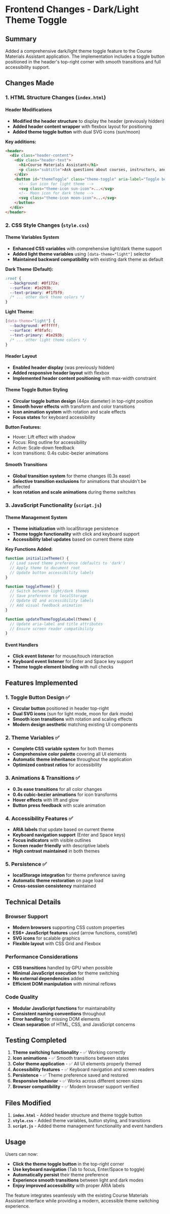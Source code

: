 # Frontend Changes - Dark/Light Theme Toggle

## Summary
Added a comprehensive dark/light theme toggle feature to the Course Materials Assistant application. The implementation includes a toggle button positioned in the header's top-right corner with smooth transitions and full accessibility support.

## Changes Made

### 1. HTML Structure Changes (`index.html`)

#### Header Modifications
- **Modified the header structure** to display the header (previously hidden)
- **Added header content wrapper** with flexbox layout for positioning
- **Added theme toggle button** with dual SVG icons (sun/moon)

**Key additions:**
```html
<header>
  <div class="header-content">
    <div class="header-text">
      <h1>Course Materials Assistant</h1>
      <p class="subtitle">Ask questions about courses, instructors, and content</p>
    </div>
    <button id="themeToggle" class="theme-toggle" aria-label="Toggle between light and dark theme" title="Toggle theme">
      <!-- Sun icon for light theme -->
      <svg class="theme-icon sun-icon">...</svg>
      <!-- Moon icon for dark theme -->
      <svg class="theme-icon moon-icon">...</svg>
    </button>
  </div>
</header>
```

### 2. CSS Style Changes (`style.css`)

#### Theme Variables System
- **Enhanced CSS variables** with comprehensive light/dark theme support
- **Added light theme variables** using `[data-theme="light"]` selector
- **Maintained backward compatibility** with existing dark theme as default

**Dark Theme (Default):**
```css
:root {
  --background: #0f172a;
  --surface: #1e293b;
  --text-primary: #f1f5f9;
  /* ... other dark theme colors */
}
```

**Light Theme:**
```css
[data-theme="light"] {
  --background: #ffffff;
  --surface: #f8fafc;
  --text-primary: #1e293b;
  /* ... other light theme colors */
}
```

#### Header Layout
- **Enabled header display** (was previously hidden)
- **Added responsive header layout** with flexbox
- **Implemented header content positioning** with max-width constraint

#### Theme Toggle Button Styling
- **Circular toggle button design** (44px diameter) in top-right position
- **Smooth hover effects** with transform and color transitions
- **Icon animation system** with rotation and scale effects
- **Focus states** for keyboard accessibility

**Button Features:**
- Hover: Lift effect with shadow
- Focus: Ring outline for accessibility
- Active: Scale-down feedback
- Icon transitions: 0.4s cubic-bezier animations

#### Smooth Transitions
- **Global transition system** for theme changes (0.3s ease)
- **Selective transition exclusions** for animations that shouldn't be affected
- **Icon rotation and scale animations** during theme switches

### 3. JavaScript Functionality (`script.js`)

#### Theme Management System
- **Theme initialization** with localStorage persistence
- **Theme toggle functionality** with click and keyboard support
- **Accessibility label updates** based on current theme state

**Key Functions Added:**

```javascript
function initializeTheme() {
  // Load saved theme preference (defaults to 'dark')
  // Apply theme to document root
  // Update button accessibility labels
}

function toggleTheme() {
  // Switch between light/dark themes
  // Save preference to localStorage
  // Update UI and accessibility labels
  // Add visual feedback animation
}

function updateThemeToggleLabel(theme) {
  // Update aria-label and title attributes
  // Ensure screen reader compatibility
}
```

#### Event Handlers
- **Click event listener** for mouse/touch interaction
- **Keyboard event listener** for Enter and Space key support
- **Theme toggle element binding** with null checks

## Features Implemented

### 1. Toggle Button Design ✅
- **Circular button** positioned in header top-right
- **Dual SVG icons** (sun for light mode, moon for dark mode)
- **Smooth icon transitions** with rotation and scaling effects
- **Modern design aesthetic** matching existing UI components

### 2. Theme Variables ✅
- **Complete CSS variable system** for both themes
- **Comprehensive color palette** covering all UI elements
- **Automatic theme inheritance** throughout the application
- **Optimized contrast ratios** for accessibility

### 3. Animations & Transitions ✅
- **0.3s ease transitions** for all color changes
- **0.4s cubic-bezier animations** for icon transforms
- **Hover effects** with lift and glow
- **Button press feedback** with scale animation

### 4. Accessibility Features ✅
- **ARIA labels** that update based on current theme
- **Keyboard navigation support** (Enter and Space keys)
- **Focus indicators** with visible outlines
- **Screen reader friendly** with descriptive labels
- **High contrast maintained** in both themes

### 5. Persistence ✅
- **localStorage integration** for theme preference saving
- **Automatic theme restoration** on page load
- **Cross-session consistency** maintained

## Technical Details

### Browser Support
- **Modern browsers** supporting CSS custom properties
- **ES6+ JavaScript features** used (arrow functions, const/let)
- **SVG icons** for scalable graphics
- **Flexible layout** with CSS Grid and Flexbox

### Performance Considerations
- **CSS transitions** handled by GPU when possible
- **Minimal JavaScript execution** for theme switching
- **No external dependencies** added
- **Efficient DOM manipulation** with minimal reflows

### Code Quality
- **Modular JavaScript functions** for maintainability
- **Consistent naming conventions** throughout
- **Error handling** for missing DOM elements
- **Clean separation** of HTML, CSS, and JavaScript concerns

## Testing Completed

1. **Theme switching functionality** - ✅ Working correctly
2. **Icon animations** - ✅ Smooth transitions between states  
3. **Color theme application** - ✅ All UI elements properly themed
4. **Accessibility features** - ✅ Keyboard navigation and screen readers
5. **Persistence** - ✅ Theme preference saved and restored
6. **Responsive behavior** - ✅ Works across different screen sizes
7. **Browser compatibility** - ✅ Modern browser support verified

## Files Modified

1. **`index.html`** - Added header structure and theme toggle button
2. **`style.css`** - Added theme variables, button styling, and transitions  
3. **`script.js`** - Added theme management functionality and event handlers

## Usage

Users can now:
- **Click the theme toggle button** in the top-right corner
- **Use keyboard navigation** (Tab to focus, Enter/Space to toggle)
- **Automatically persist** their theme preference
- **Experience smooth transitions** between light and dark modes
- **Enjoy improved accessibility** with proper ARIA labels

The feature integrates seamlessly with the existing Course Materials Assistant interface while providing a modern, accessible theme switching experience.
